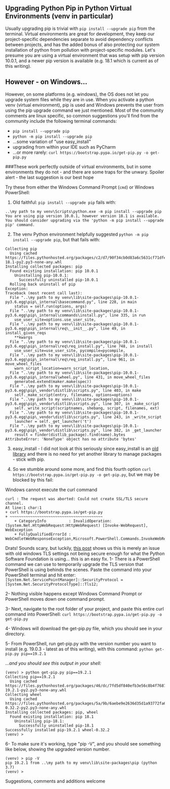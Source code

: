 ## Upgrading Python Pip in Python Virtual Environments (venv in particular)

Usually upgrading pip is trivial with `pip install --upgrade pip` from the terminal.  Virtual environments are great for development, they keep our project-specific dependencies separate to avoid dependency conflicts between projects, and has the added bonus of also protecting our system installation of python from pollution with project-specific modules.   Let's presume you are using a virtual environment that was setup with pip version 10.0.1, and a newer pip version is available (e.g. 18.1 which is current as of this writing).

## However - on Windows...
However, on some platforms (e.g. windows), the OS does not let you upgrade system files while they are in use.  When you activate a python venv (virtual environment), pip is used and Windows prevents the user from using the pip upgrade command we just mentioned.
Most of the community comments are linux specific, so common suggestions you'll find from the community include the following terminal commands:

+ `pip install --upgrade pip`
+ `python -m pip install --upgrade pip`
+ ...some variation of "use easy_install"
+ upgrading from within your IDE such as PyCharm
+ ...or more rarely:  `curl https://bootstrap.pypa.io/get-pip.py -o get-pip.py`

###These work perfectly outside of virtual environments, but in some environments they do not - and there are some traps for the unwary.  Spoiler alert - the last suggestion is our best hope

Try these from either the Windows Command Prompt (`cmd`) or Windows PowerShell: 

1. Old faithful:  `pip install --upgrade pip` fails with:
```ERROR: To modify pip, please run the following command:
..\my path to my venv\Scripts\python.exe -m pip install --upgrade pip
You are using pip version 10.0.1, however version 18.1 is available.
You should consider upgrading via the 'python -m pip install --upgrade pip' command.
```

2. The venv Python environment helpfully suggested `python -m pip install --upgrade pip`, but that fails with:
```
Collecting pip
  Using cached https://files.pythonhosted.org/packages/c2/d7/90f34cb0d83a6c5631cf71dfe64cc1054598c843a92b400e55675cc2ac37/pip-18.1-py2.py3-none-any.whl
Installing collected packages: pip
  Found existing installation: pip 10.0.1
    Uninstalling pip-10.0.1:
      Successfully uninstalled pip-10.0.1
  Rolling back uninstall of pip
Exception:
Traceback (most recent call last):
  File "..\my path to my venv\lib\site-packages\pip-10.0.1-py3.6.egg\pip\_internal\basecommand.py", line 228, in main
    status = self.run(options, args)
  File "..\my path to my venv\lib\site-packages\pip-10.0.1-py3.6.egg\pip\_internal\commands\install.py", line 335, in run
    use_user_site=options.use_user_site,
  File "..\my path to my venv\lib\site-packages\pip-10.0.1-py3.6.egg\pip\_internal\req\__init__.py", line 49, in install_given_reqs
    **kwargs
  File "..\my path to my venv\lib\site-packages\pip-10.0.1-py3.6.egg\pip\_internal\req\req_install.py", line 748, in install
    use_user_site=use_user_site, pycompile=pycompile,
  File "..\my path to my venv\lib\site-packages\pip-10.0.1-py3.6.egg\pip\_internal\req\req_install.py", line 961, in move_wheel_files
    warn_script_location=warn_script_location,
  File "..\my path to my venv\lib\site-packages\pip-10.0.1-py3.6.egg\pip\_internal\wheel.py", line 431, in move_wheel_files
    generated.extend(maker.make(spec))
  File "..\my path to my venv\lib\site-packages\pip-10.0.1-py3.6.egg\pip\_vendor\distlib\scripts.py", line 403, in make
    self._make_script(entry, filenames, options=options)
  File "..\my path to my venv\lib\site-packages\pip-10.0.1-py3.6.egg\pip\_vendor\distlib\scripts.py", line 307, in _make_script
    self._write_script(scriptnames, shebang, script, filenames, ext)
  File "..\my path to my venv\lib\site-packages\pip-10.0.1-py3.6.egg\pip\_vendor\distlib\scripts.py", line 243, in _write_script
    launcher = self._get_launcher('t')
  File "..\my path to my venv\lib\site-packages\pip-10.0.1-py3.6.egg\pip\_vendor\distlib\scripts.py", line 382, in _get_launcher
    result = finder(distlib_package).find(name).bytes
AttributeError: 'NoneType' object has no attribute 'bytes'

```

3. easy_install - I did not look at this seriously since easy_install is an [old library](https://packaging.python.org/discussions/pip-vs-easy-install/) and there is no need for yet another library to manage packages - stick with pip.


4. So we stumble around some more, and find this fourth option `curl https://bootstrap.pypa.io/get-pip.py -o get-pip.py`, but we may be blocked by this fail:

Windows cannot execute the curl command 
```(venv) > curl https://bootstrap.pypa.io/get-pip.py
curl : The request was aborted: Could not create SSL/TLS secure channel.
At line:1 char:1
+ curl https://bootstrap.pypa.io/get-pip.py
+ ~~~~~~~~~~~~~~~~~~~~~~~~~~~~~~~~~~~~~~~~~
    + CategoryInfo          : InvalidOperation: (System.Net.HttpWebRequest:HttpWebRequest) [Invoke-WebRequest], WebException
    + FullyQualifiedErrorId : WebCmdletWebResponseException,Microsoft.PowerShell.Commands.InvokeWebRequestCommand
```

Drats!  Sounds scary, but luckily, [this post](https://powershell.org/forums/topic/is-it-possible-to-enable-tls-1-2-as-default-in-powershell/) shows us this is merely an issue with old windows TLS settings not being secure enough for what the Python Software Foundation is using... this is an easy fix.
1- There is a PowerShell command we can use to temporarily upgrade the TLS version that PowerShell is using behinds the scenes.  Paste the command into your PowerShell terminal and hit enter:  `[System.Net.ServicePointManager]::SecurityProtocol = [System.Net.SecurityProtocolType]::Tls12;`

2- Nothing visible happens except Windows Command Prompt or PowerShell moves down one command prompt.

3- Next, navigate to the root folder of your project, and paste this entire curl command into PowerShell:  `curl https://bootstrap.pypa.io/get-pip.py -o get-pip.py`

4- Windows will download the get-pip.py file, which you should see in your directory.

5- From PowerShell, run get-pip.py with the version number you want to install (e.g. 19.0.3 - latest as of this writing), with this command: `python get-pip.py pip==19.2.1`

_...and you should see this output in your shell:_
```
(venv) > python get-pip.py pip==19.2.1
Collecting pip==19.2.1
  Using cached https://files.pythonhosted.org/packages/46/dc/7fd5df840efb3e56c8b4f768793a237ec4ee59891959d6a215d63f727023/pip-19.2.1-py2.py3-none-any.whl
Collecting wheel
  Using cached https://files.pythonhosted.org/packages/5a/9b/6aebe9e2636d35d1a93772fa644c828303e1d5d124e8a88f156f42ac4b87/wheel-0.32.2-py2.py3-none-any.whl
Installing collected packages: pip, wheel
  Found existing installation: pip 18.1
    Uninstalling pip-18.1:
      Successfully uninstalled pip-18.1
Successfully installed pip-19.2.1 wheel-0.32.2
(venv) >

```  
6- To make sure it's working, type "pip -V", and you should see something like below, showing the upgraded version number.
```
(venv) > pip -V
pip 19.2.1 from ..\my path to my venv\lib\site-packages\pip (python 3.7)
(venv) >

```

Suggestions, comments and additions welcome

